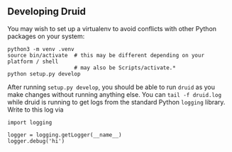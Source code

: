 ## Developing Druid

You may wish to set up a virtualenv to avoid conflicts with other
Python packages on your system:

```
python3 -m venv .venv
source bin/activate  # this may be different depending on your platform / shell
                     # may also be Scripts/activate.*
python setup.py develop
```

After running `setup.py develop`, you should be able to run `druid` as
you make changes without running anything else. You can `tail -f
druid.log` while druid is running to get logs from the standard Python
`logging` library. Write to this log via

```
import logging

logger = logging.getLogger(__name__)
logger.debug('hi')
```

